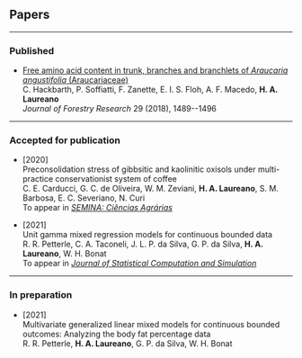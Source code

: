 ## Papers

***

### Published

+ [Free amino acid content in trunk, branches and branchlets of *Araucaria angustifolia* (Araucariaceae)](https://bit.ly/3mXe63K)\
  C. Hackbarth, P. Soffiatti, F. Zanette, E. I. S. Floh, A. F. Macedo,
  **H. A. Laureano**\
  *Journal of Forestry Research* 29 (2018), 1489--1496

***

### Accepted for publication

+ [2020]\
  Preconsolidation stress of gibbsitic and kaolinitic oxisols under
  multi-practice conservationist system of coffee\
  C. E. Carducci, G. C. de Oliveira, W. M. Zeviani, **H. A. Laureano**,
  S. M. Barbosa, E. C. Severiano, N. Curi\
  To appear in [*SEMINA: Ciências Agrárias*](http://www.uel.br/revistas/uel/index.php/semagrarias)

+ [2021]\
  Unit gamma mixed regression models for continuous bounded data\
  R. R. Petterle, C. A. Taconeli, J. L. P. da Silva, G. P. da Silva,
  **H. A. Laureano**, W. H. Bonat\
  To appear in [*Journal of Statistical Computation and Simulation*](https://www.google.com/search?q=journal+of+statistical+computation+and+simulation)

***

<!-- ### Submitted for publication -->

### In preparation

+ [2021]\
  Multivariate generalized linear mixed models for continuous bounded
  outcomes: Analyzing the body fat percentage data\
  R. R. Petterle, **H. A. Laureano**, G. P. da Silva, W. H. Bonat  
